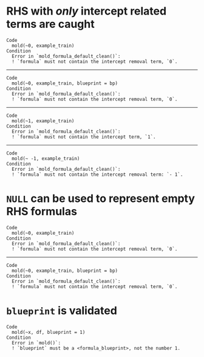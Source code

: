 # RHS with _only_ intercept related terms are caught

    Code
      mold(~0, example_train)
    Condition
      Error in `mold_formula_default_clean()`:
      ! `formula` must not contain the intercept removal term, `0`.

---

    Code
      mold(~0, example_train, blueprint = bp)
    Condition
      Error in `mold_formula_default_clean()`:
      ! `formula` must not contain the intercept removal term, `0`.

---

    Code
      mold(~1, example_train)
    Condition
      Error in `mold_formula_default_clean()`:
      ! `formula` must not contain the intercept term, `1`.

---

    Code
      mold(~ -1, example_train)
    Condition
      Error in `mold_formula_default_clean()`:
      ! `formula` must not contain the intercept removal term: `- 1`.

# `NULL` can be used to represent empty RHS formulas

    Code
      mold(~0, example_train)
    Condition
      Error in `mold_formula_default_clean()`:
      ! `formula` must not contain the intercept removal term, `0`.

---

    Code
      mold(~0, example_train, blueprint = bp)
    Condition
      Error in `mold_formula_default_clean()`:
      ! `formula` must not contain the intercept removal term, `0`.

# `blueprint` is validated

    Code
      mold(~x, df, blueprint = 1)
    Condition
      Error in `mold()`:
      ! `blueprint` must be a <formula_blueprint>, not the number 1.

